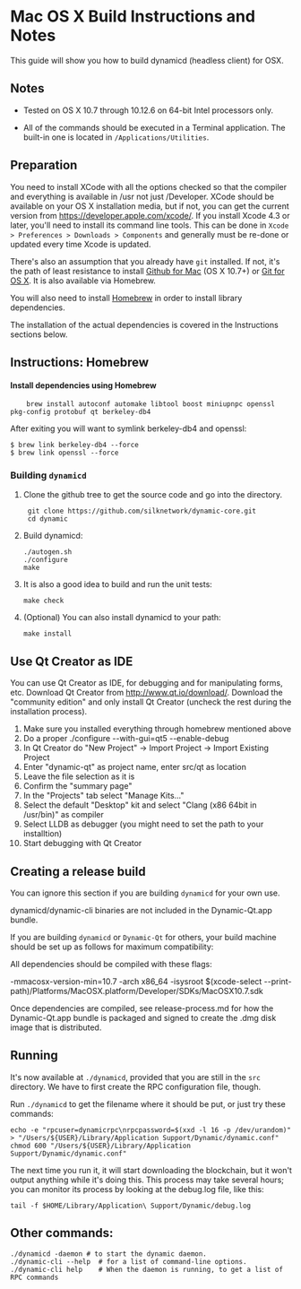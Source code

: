 Mac OS X Build Instructions and Notes
====================================
This guide will show you how to build dynamicd (headless client) for OSX.

Notes
-----

* Tested on OS X 10.7 through 10.12.6 on 64-bit Intel processors only.

* All of the commands should be executed in a Terminal application. The
built-in one is located in `/Applications/Utilities`.

Preparation
-----------

You need to install XCode with all the options checked so that the compiler
and everything is available in /usr not just /Developer. XCode should be
available on your OS X installation media, but if not, you can get the
current version from https://developer.apple.com/xcode/. If you install
Xcode 4.3 or later, you'll need to install its command line tools. This can
be done in `Xcode > Preferences > Downloads > Components` and generally must
be re-done or updated every time Xcode is updated.

There's also an assumption that you already have `git` installed. If
not, it's the path of least resistance to install [Github for Mac](https://mac.github.com/)
(OS X 10.7+) or
[Git for OS X](https://code.google.com/p/git-osx-installer/). It is also
available via Homebrew.

You will also need to install [Homebrew](http://brew.sh) in order to install library
dependencies.

The installation of the actual dependencies is covered in the Instructions
sections below.

Instructions: Homebrew
----------------------

#### Install dependencies using Homebrew

        brew install autoconf automake libtool boost miniupnpc openssl pkg-config protobuf qt berkeley-db4

After exiting you will want to symlink berkeley-db4 and openssl:

    $ brew link berkeley-db4 --force
    $ brew link openssl --force
    


### Building `dynamicd`

1. Clone the github tree to get the source code and go into the directory.

        git clone https://github.com/silknetwork/dynamic-core.git
        cd dynamic

2.  Build dynamicd:

        ./autogen.sh
        ./configure
        make

3.  It is also a good idea to build and run the unit tests:

        make check

4.  (Optional) You can also install dynamicd to your path:

        make install

Use Qt Creator as IDE
------------------------
You can use Qt Creator as IDE, for debugging and for manipulating forms, etc.
Download Qt Creator from http://www.qt.io/download/. Download the "community edition" and only install Qt Creator (uncheck the rest during the installation process).

1. Make sure you installed everything through homebrew mentioned above 
2. Do a proper ./configure --with-gui=qt5 --enable-debug
3. In Qt Creator do "New Project" -> Import Project -> Import Existing Project
4. Enter "dynamic-qt" as project name, enter src/qt as location
5. Leave the file selection as it is
6. Confirm the "summary page"
7. In the "Projects" tab select "Manage Kits..."
8. Select the default "Desktop" kit and select "Clang (x86 64bit in /usr/bin)" as compiler
9. Select LLDB as debugger (you might need to set the path to your installtion)
10. Start debugging with Qt Creator

Creating a release build
------------------------
You can ignore this section if you are building `dynamicd` for your own use.

dynamicd/dynamic-cli binaries are not included in the Dynamic-Qt.app bundle.

If you are building `dynamicd` or `Dynamic-Qt` for others, your build machine should be set up
as follows for maximum compatibility:

All dependencies should be compiled with these flags:

 -mmacosx-version-min=10.7
 -arch x86_64
 -isysroot $(xcode-select --print-path)/Platforms/MacOSX.platform/Developer/SDKs/MacOSX10.7.sdk

Once dependencies are compiled, see release-process.md for how the Dynamic-Qt.app
bundle is packaged and signed to create the .dmg disk image that is distributed.

Running
-------

It's now available at `./dynamicd`, provided that you are still in the `src`
directory. We have to first create the RPC configuration file, though.

Run `./dynamicd` to get the filename where it should be put, or just try these
commands:

    echo -e "rpcuser=dynamicrpc\nrpcpassword=$(xxd -l 16 -p /dev/urandom)" > "/Users/${USER}/Library/Application Support/Dynamic/dynamic.conf"
    chmod 600 "/Users/${USER}/Library/Application Support/Dynamic/dynamic.conf"

The next time you run it, it will start downloading the blockchain, but it won't
output anything while it's doing this. This process may take several hours;
you can monitor its process by looking at the debug.log file, like this:

    tail -f $HOME/Library/Application\ Support/Dynamic/debug.log

Other commands:
-------

    ./dynamicd -daemon # to start the dynamic daemon.
    ./dynamic-cli --help  # for a list of command-line options.
    ./dynamic-cli help    # When the daemon is running, to get a list of RPC commands

